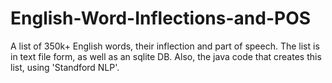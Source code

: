 # English-Word-Inflections-and-POS
A list of 350k+ English words, their inflection and part of speech. The list is in text file form, as well as an sqlite DB. Also, the java code that creates this list, using 'Standford NLP'.
